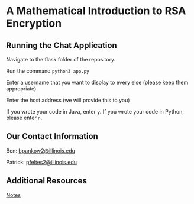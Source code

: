# A Mathematical Introduction to RSA Encryption

## Running the Chat Application
Navigate to the flask folder of the repository.

Run the command `python3 app.py`

Enter a username that you want to display to every else (please keep them appropriate)

Enter the host address (we will provide this to you)

If you wrote your code in Java, enter `y`. If you wrote your code in Python, please enter `n`.

## Our Contact Information
Ben: bpankow2@illinois.edu

Patrick: pfeltes2@illinois.edu

## Additional Resources
[Notes](https://web.math.princeton.edu/math_alive/1/Notes2.pdf)